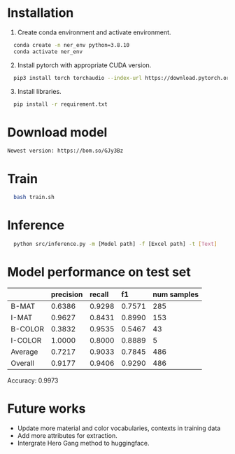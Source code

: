 # Installation
1. Create conda environment and activate environment.
```bash
  conda create -n ner_env python=3.8.10 
  conda activate ner_env
```
2. Install pytorch with appropriate CUDA version.
```bash
  pip3 install torch torchaudio --index-url https://download.pytorch.org/whl/cu118
```
3. Install libraries.
```bash
  pip install -r requirement.txt
```
# Download model
```
Newest version: https://bom.so/GJy3Bz
```

# Train
```bash
  bash train.sh
```

# Inference
```bash
  python src/inference.py -m [Model path] -f [Excel path] -t [Text]
```

# Model performance on test set
| | precision| recall   |f1     | num samples|
| :-------- | :------- | :------- |:------|:------|
| B-MAT | 0.6386    | 0.9298    | 0.7571 | 285 |
| I-MAT | 0.9627    | 0.8431    | 0.8990 | 153 |
| B-COLOR | 0.3832 | 0.9535 | 0.5467 | 43 |
| I-COLOR | 1.0000 | 0.8000 | 0.8889 | 5  |
| Average | 0.7217 | 0.9033 | 0.7845 | 486 |
| Overall | 0.9177 | 0.9406 | 0.9290 | 486 |

Accuracy: 0.9973

# Future works
- Update more material and color vocabularies, contexts in training data
- Add more attributes for extraction.
- Intergrate Hero Gang method to huggingface.
